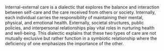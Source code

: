 
Internal-external care is a dialectic that explores the balance and interaction between self-care and the care received from others or society. Internally, each individual carries the responsibility of maintaining their mental, physical, and emotional health. Externally, societal structures, public policies, and interpersonal relationships play vital roles in nurturing health and well-being. This dialectic explains that these two types of care are not mutually exclusive but rather function in a symbiotic relationship where the deficiency of one emphasizes the importance of the other. 

